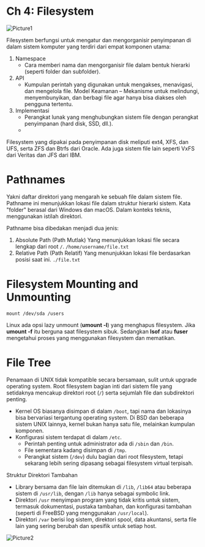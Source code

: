 # Ch 4: Filesystem

![Picture1](https://miro.medium.com/v2/resize:fit:1400/format:webp/1*quw0WvsLLCxad3WC6fjQ1Q.png)

Filesystem berfungsi untuk mengatur dan mengorganisir penyimpanan di dalam sistem komputer yang terdiri dari empat komponen utama:
1. Namespace
   - Cara memberi nama dan mengorganisir file dalam bentuk hierarki (seperti folder dan subfolder).
2. API
   - Kumpulan perintah yang digunakan untuk mengakses, menavigasi, dan mengelola file.
Model Keamanan – Mekanisme untuk melindungi, menyembunyikan, dan berbagi file agar hanya bisa diakses oleh pengguna tertentu.
3. Implementasi
   - Perangkat lunak yang menghubungkan sistem file dengan perangkat penyimpanan (hard disk, SSD, dll.).
   -
Filesystem yang dipakai pada penyimpanan disk meliputi ext4, XFS, dan UFS, serta ZFS dan Btrfs dari Oracle. Ada juga sistem file lain seperti VxFS dari Veritas dan JFS dari IBM.

# Pathnames
Yakni daftar direktori yang mengarah ke sebuah file dalam sistem file. Pathname ini menunjukkan lokasi file dalam struktur hierarki sistem. 
Kata "folder" berasal dari Windows dan macOS. Dalam konteks teknis, menggunakan istilah direktori.

Pathname bisa dibedakan menjadi dua jenis:
1. Absolute Path (Path Mutlak)
Yang menunjukkan lokasi file secara lengkap dari root `/`. 
`/home/username/file.txt`
2. Relative Path (Path Relatif)
Yang menunjukkan lokasi file berdasarkan posisi saat ini.
`./file.txt`

# Filesystem Mounting and Unmounting
`mount /dev/sda /users`

Linux ada opsi lazy unmount (**umount -l**) yang menghapus filesystem. Jika **umount -f** itu berguna saat filesystem sibuk. Sedangkan **lsof** atau **fuser** mengetahui proses yang menggunakan filesystem dan mematikan. 

# File Tree
Penamaan di UNIX tidak kompatible secara bersamaan, sulit untuk upgrade operating system. 
Root filesystem bagian inti dari sistem file yang setidaknya mencakup direktori root (`/`) serta sejumlah file dan subdirektori penting.  

- Kernel OS biasanya disimpan di dalam `/boot`, tapi nama dan lokasinya bisa bervariasi tergantung operating system. Di BSD dan beberapa sistem UNIX lainnya, kernel bukan hanya satu file, melainkan kumpulan komponen.  
- Konfigurasi sistem terdapat di dalam `/etc`.  
     - Perintah penting untuk administrator ada di `/sbin` dan `/bin`.
     - File sementara kadang disimpan di `/tmp`.
     - Perangkat sistem (`/dev`) dulu bagian dari root filesystem, tetapi sekarang lebih sering dipasang sebagai filesystem virtual terpisah.  

Struktur Direktori Tambahan 
- Library bersama dan file lain ditemukan di `/lib`, `/lib64` atau beberapa sistem di `/usr/lib`, dengan `/lib` hanya sebagai symbolic link.  
- Direktori `/usr` menyimpan program yang tidak kritis untuk sistem, termasuk dokumentasi, pustaka tambahan, dan konfigurasi tambahan (seperti di FreeBSD yang menggunakan `/usr/local`).  
- Direktori `/var` berisi log sistem, direktori spool, data akuntansi, serta file lain yang sering berubah dan spesifik untuk setiap host.  

![Picture2](https://github.com/ferryastika/unix-and-linux-sysadmin-notes/blob/main/the-filesystem/data/pathnames.png)

